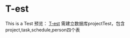 # T-est
This is a Test
预览：
 [T-est](https://perterchou.github.io/T-est/TeamGo.html) 
需建立数据库projectTest，包含project,task,schedule,person四个表
